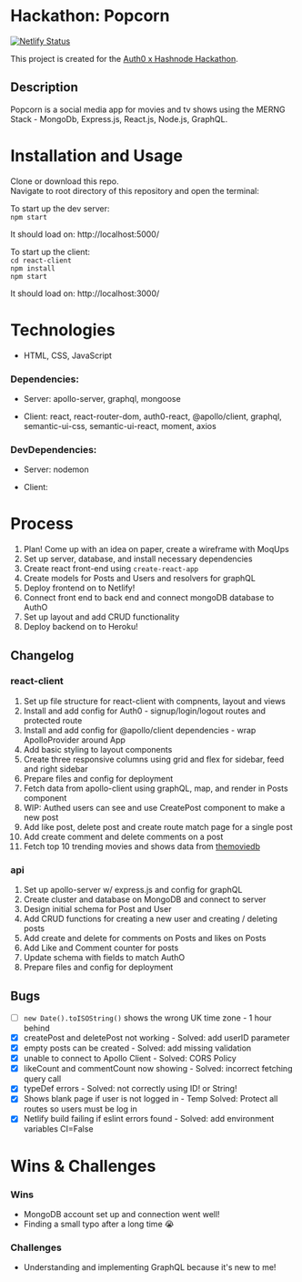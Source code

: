 # Hackathon: Popcorn

[![Netlify Status](https://api.netlify.com/api/v1/badges/d8953fe7-7172-4be3-9b53-57c6b6b52bab/deploy-status)](https://app.netlify.com/sites/nat-popcorn/deploys)

This project is created for the [Auth0 x Hashnode Hackathon](https://townhall.hashnode.com/auth0-hackathon?source=newsletter).

## Description 
Popcorn is a social media app for movies and tv shows using the MERNG Stack - MongoDb, Express.js, React.js, Node.js, GraphQL.

# Installation and Usage
Clone or download this repo.    
Navigate to root directory of this repository and open the terminal:   

To start up the dev server:     
`npm start`

It should load on: http://localhost:5000/

To start up the client:   
`cd react-client`   
`npm install`     
`npm start`   

It should load on: http://localhost:3000/

# Technologies
- HTML, CSS, JavaScript

### Dependencies: 
   - Server: apollo-server, graphql, mongoose
   
   - Client: react, react-router-dom, auth0-react, @apollo/client, graphql, semantic-ui-css, semantic-ui-react, moment, axios

### DevDependencies:
   - Server: nodemon
   
   - Client: 

# Process 
1. Plan! Come up with an idea on paper, create a wireframe with MoqUps 
2. Set up server, database, and install necessary dependencies 
3. Create react front-end using `create-react-app` 
4. Create models for Posts and Users and resolvers for graphQL 
5. Deploy frontend on to Netlify!
6. Connect front end to back end and connect mongoDB database to AuthO 
7. Set up layout and add CRUD functionality 
8. Deploy backend on to Heroku!

## Changelog

### react-client
1. Set up file structure for react-client with compnents, layout and views 
2. Install and add config for Auth0 - signup/login/logout routes and protected route 
3. Install and add config for @apollo/client dependencies - wrap ApolloProvider around App 
4. Add basic styling to layout components
5. Create three responsive columns using grid and flex for sidebar, feed and right sidebar 
6. Prepare files and config for deployment  
7. Fetch data from apollo-client using graphQL, map, and render in Posts component  
8. WIP: Authed users can see and use CreatePost component to make a new post
9. Add like post, delete post and create route match page for a single post
10. Add create comment and delete comments on a post   
11. Fetch top 10 trending movies and shows data from [themoviedb](https://www.themoviedb.org/)  

### api
1. Set up apollo-server w/ express.js and config for graphQL 
2. Create cluster and database on MongoDB and connect to server 
3. Design initial schema for Post and User 
4. Add CRUD functions for creating a new user and creating / deleting posts 
5. Add create and delete for comments on Posts and likes on Posts
6. Add Like and Comment counter for posts 
7. Update schema with fields to match AuthO
8. Prepare files and config for deployment 


## Bugs
- [ ] `new Date().toISOString()` shows the wrong UK time zone - 1 hour behind 
- [x] createPost and deletePost not working - Solved: add userID parameter
- [x] empty posts can be created - Solved: add missing validation
- [x] unable to connect to Apollo Client - Solved: CORS Policy
- [x] likeCount and commentCount now showing - Solved: incorrect fetching query call 
- [x] typeDef errors - Solved: not correctly using ID! or String! 
- [x] Shows blank page if user is not logged in - Temp Solved: Protect all routes so users must be log in 
- [x] Netlify build failing if eslint errors found - Solved: add environment variables CI=False
 
# Wins & Challenges

### Wins
- MongoDB account set up and connection went well!
- Finding a small typo after a long time 😭 

### Challenges  
- Understanding and implementing GraphQL because it's new to me!